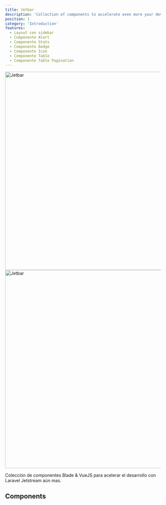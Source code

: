 ```yaml
---
title: Jetbar
description: 'Collection of components to accelerate even more your development with Laravel Jetstream.'
position: 1
category: 'Introduction'
features:
  - Layout con sidebar
  - Componente Alert
  - Componente Stats
  - Componente Badge
  - Componente Icon
  - Componente Table
  - Componente Table Pagination
---
```


<img src="/banner.png" class="light-img" width="1280" height="640" alt="Jetbar"/>

<img src="/banner-dark.png" class="dark-img" width="1280" height="640" alt="Jetbar"/>

Colección de componentes Blade & VueJS para acelerar el desarrollo con Laravel Jetstream aún mas.

<reference text="Este paquete y mas contenido es parte del curso 30daysofjetstream.com"></reference>

<cards language="spanish"></cards>

## Components

<list :items="features"></list>
